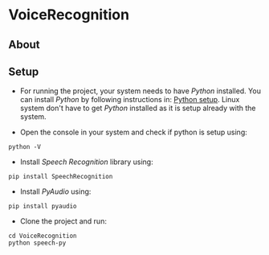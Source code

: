 # VoiceRecognition

## About

## Setup

* For running the project, your system needs to have *Python* installed. You can install *Python* by following instructions in: [Python setup](https://www.python.org/downloads/). Linux system don't have to get *Python* installed as it is setup already with the system.

* Open the console in your system and check if python is setup using:
```
python -V
```

* Install *Speech Recognition* library using:
```
pip install SpeechRecognition
```

* Install *PyAudio* using:
```
pip install pyaudio
```

* Clone the project and run:
```
cd VoiceRecognition
python speech-py
```
